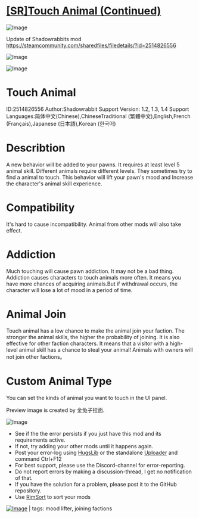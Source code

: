 # [[SR]Touch Animal (Continued)](https://steamcommunity.com/sharedfiles/filedetails/?id=3438568687)

![Image](https://i.imgur.com/buuPQel.png)

Update of Shadowrabbits mod https://steamcommunity.com/sharedfiles/filedetails/?id=2514826556

![Image](https://i.imgur.com/pufA0kM.png)
	
![Image](https://i.imgur.com/Z4GOv8H.png)

# Touch Animal

ID:2514826556
Author:Shadowrabbit
Support Version: 1.2, 1.3, 1.4
Support Languages:简体中文(Chinese),ChineseTraditional (繁體中文),English,French (Français),Japanese (日本語),Korean (한국어)

# Describtion

A new behavior will be added to your pawns. It requires at least level 5 animal skill. Different animals require different levels.
They sometimes try to find a animal to touch. This behavior will lift your pawn's mood and Increase the character's animal skill experience.

# Compatibility

It's hard to cause incompatibility. Animal from other mods will also take effect.

# Addiction

Much touching will cause pawn addiction.  It may not be a bad thing. Addiction causes characters to touch animals more often.
It means you have more chances of acquiring animals.But if withdrawal occurs, the character will lose a lot of mood in a period of time.

# Animal Join

Touch animal has a low chance to make the animal join your faction. 
The stronger the animal skills, the higher the probability of joining.
 It is also effective for other faction characters. It means that a visitor with a high-level animal skill has a chance to steal your animal! Animals with owners will not join other factions。

# Custom Animal Type

You can set the kinds of animal you want to touch in the UI panel.

Preview image is created by 金兔子拉面.

![Image](https://i.imgur.com/PwoNOj4.png)



-  See if the the error persists if you just have this mod and its requirements active.
-  If not, try adding your other mods until it happens again.
-  Post your error-log using [HugsLib](https://steamcommunity.com/workshop/filedetails/?id=818773962) or the standalone [Uploader](https://steamcommunity.com/sharedfiles/filedetails/?id=2873415404) and command Ctrl+F12
-  For best support, please use the Discord-channel for error-reporting.
-  Do not report errors by making a discussion-thread, I get no notification of that.
-  If you have the solution for a problem, please post it to the GitHub repository.
-  Use [RimSort](https://github.com/RimSort/RimSort/releases/latest) to sort your mods

 

[![Image](https://img.shields.io/github/v/release/emipa606/SRTouchAnimal?label=latest%20version&style=plastic&color=9f1111&labelColor=black)](https://steamcommunity.com/sharedfiles/filedetails/changelog/3438568687) | tags:  mood lifter,  joining factions
